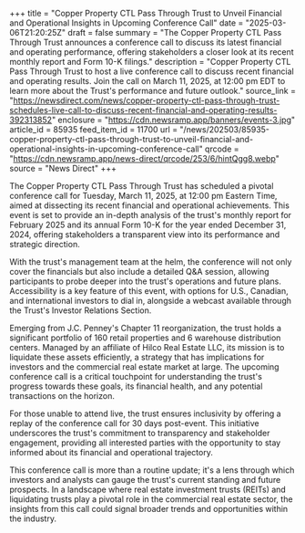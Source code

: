 +++
title = "Copper Property CTL Pass Through Trust to Unveil Financial and Operational Insights in Upcoming Conference Call"
date = "2025-03-06T21:20:25Z"
draft = false
summary = "The Copper Property CTL Pass Through Trust announces a conference call to discuss its latest financial and operating performance, offering stakeholders a closer look at its recent monthly report and Form 10-K filings."
description = "Copper Property CTL Pass Through Trust to host a live conference call to discuss recent financial and operating results. Join the call on March 11, 2025, at 12:00 pm EDT to learn more about the Trust's performance and future outlook."
source_link = "https://newsdirect.com/news/copper-property-ctl-pass-through-trust-schedules-live-call-to-discuss-recent-financial-and-operating-results-392313852"
enclosure = "https://cdn.newsramp.app/banners/events-3.jpg"
article_id = 85935
feed_item_id = 11700
url = "/news/202503/85935-copper-property-ctl-pass-through-trust-to-unveil-financial-and-operational-insights-in-upcoming-conference-call"
qrcode = "https://cdn.newsramp.app/news-direct/qrcode/253/6/hintQgg8.webp"
source = "News Direct"
+++

<p>The Copper Property CTL Pass Through Trust has scheduled a pivotal conference call for Tuesday, March 11, 2025, at 12:00 pm Eastern Time, aimed at dissecting its recent financial and operational achievements. This event is set to provide an in-depth analysis of the trust's monthly report for February 2025 and its annual Form 10-K for the year ended December 31, 2024, offering stakeholders a transparent view into its performance and strategic direction.</p><p>With the trust's management team at the helm, the conference will not only cover the financials but also include a detailed Q&A session, allowing participants to probe deeper into the trust's operations and future plans. Accessibility is a key feature of this event, with options for U.S., Canadian, and international investors to dial in, alongside a webcast available through the Trust's Investor Relations Section.</p><p>Emerging from J.C. Penney's Chapter 11 reorganization, the trust holds a significant portfolio of 160 retail properties and 6 warehouse distribution centers. Managed by an affiliate of Hilco Real Estate LLC, its mission is to liquidate these assets efficiently, a strategy that has implications for investors and the commercial real estate market at large. The upcoming conference call is a critical touchpoint for understanding the trust's progress towards these goals, its financial health, and any potential transactions on the horizon.</p><p>For those unable to attend live, the trust ensures inclusivity by offering a replay of the conference call for 30 days post-event. This initiative underscores the trust's commitment to transparency and stakeholder engagement, providing all interested parties with the opportunity to stay informed about its financial and operational trajectory.</p><p>This conference call is more than a routine update; it's a lens through which investors and analysts can gauge the trust's current standing and future prospects. In a landscape where real estate investment trusts (REITs) and liquidating trusts play a pivotal role in the commercial real estate sector, the insights from this call could signal broader trends and opportunities within the industry.</p>